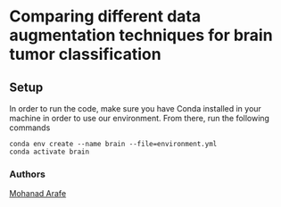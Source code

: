# Comparing different data augmentation techniques for brain tumor classification

## Setup
In order to run the code, make sure you have Conda installed in your machine in order to use our environment. From there, run the following commands

```
conda env create --name brain --file=environment.yml
conda activate brain
```

### Authors
[Mohanad Arafe](https://github.com/mohanadarafe)